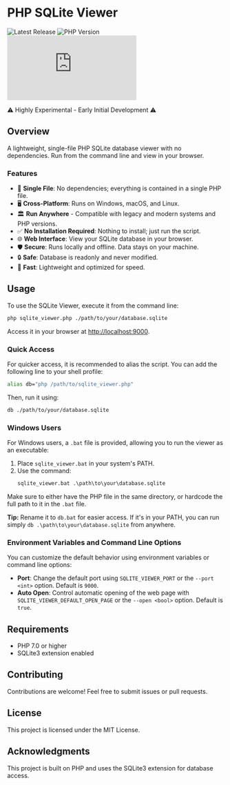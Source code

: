# PHP SQLite Viewer

![Latest Release](https://img.shields.io/github/v/release/caendesilva/php-sqlite-viewer?style=flat-square)
![PHP Version](https://img.shields.io/static/v1?label=Min%20PHP%20Version&message=7.0&color=blue&style=flat-square)
![File Size](https://img.shields.io/github/size/caendesilva/php-sqlite-viewer/sqlite_viewer.php?style=flat-square)

⚠️ Highly Experimental - Early Initial Development ⚠️

## Overview

A lightweight, single-file PHP SQLite database viewer with no dependencies. Run from the command line and view in your browser.

### Features

- 📁 **Single File**: No dependencies; everything is contained in a single PHP file.
- 🖥️ **Cross-Platform**: Runs on Windows, macOS, and Linux.
- 🏛️ **Run Anywhere** - Compatible with legacy and modern systems and PHP versions.
- ✅ **No Installation Required**: Nothing to install; just run the script.
- 🌐 **Web Interface**: View your SQLite database in your browser.
- 🛡️ **Secure**: Runs locally and offline. Data stays on your machine.
- 🔒 **Safe**: Database is readonly and never modified.
- 🚀 **Fast**: Lightweight and optimized for speed.


## Usage

To use the SQLite Viewer, execute it from the command line:

```bash
php sqlite_viewer.php ./path/to/your/database.sqlite
```

Access it in your browser at [http://localhost:9000](http://localhost:9000).

### Quick Access

For quicker access, it is recommended to alias the script. You can add the following line to your shell profile:

```bash
alias db="php /path/to/sqlite_viewer.php"
```

Then, run it using:

```bash
db ./path/to/your/database.sqlite
```

### Windows Users

For Windows users, a `.bat` file is provided, allowing you to run the viewer as an executable:

1. Place `sqlite_viewer.bat` in your system's PATH.
2. Use the command:
   ```cmd
   sqlite_viewer.bat .\path\to\your\database.sqlite
   ```
   
Make sure to either have the PHP file in the same directory, or hardcode the full path to it in the `.bat` file.

**Tip:** Rename it to `db.bat` for easier access. If it's in your PATH, you can run simply `db .\path\to\your\database.sqlite` from anywhere.

### Environment Variables and Command Line Options

You can customize the default behavior using environment variables or command line options:

- **Port**: Change the default port using `SQLITE_VIEWER_PORT` or the `--port <int>` option. Default is `9000`.
- **Auto Open**: Control automatic opening of the web page with `SQLITE_VIEWER_DEFAULT_OPEN_PAGE` or the `--open <bool>` option. Default is `true`.

## Requirements

- PHP 7.0 or higher
- SQLite3 extension enabled

## Contributing

Contributions are welcome! Feel free to submit issues or pull requests.

## License

This project is licensed under the MIT License.

## Acknowledgments

This project is built on PHP and uses the SQLite3 extension for database access.
